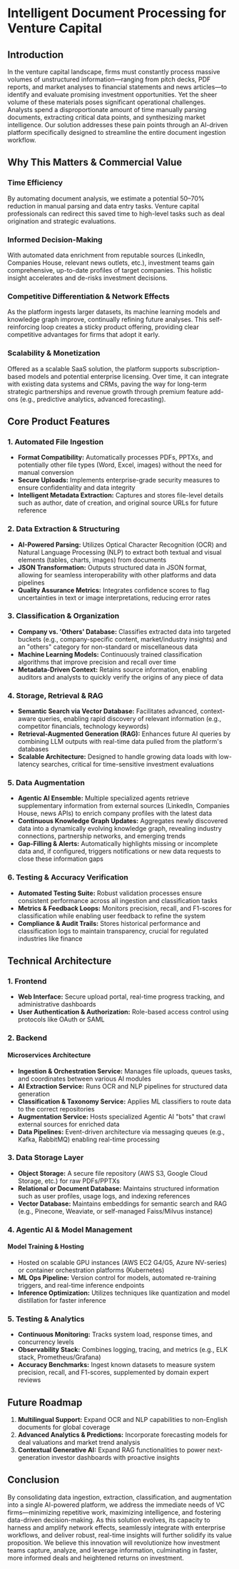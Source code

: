# Intelligent Document Processing for Venture Capital

## Introduction

In the venture capital landscape, firms must constantly process massive volumes of unstructured information—ranging from pitch decks, PDF reports, and market analyses to financial statements and news articles—to identify and evaluate promising investment opportunities. Yet the sheer volume of these materials poses significant operational challenges. Analysts spend a disproportionate amount of time manually parsing documents, extracting critical data points, and synthesizing market intelligence. Our solution addresses these pain points through an AI-driven platform specifically designed to streamline the entire document ingestion workflow.

## Why This Matters & Commercial Value

### Time Efficiency

By automating document analysis, we estimate a potential 50–70% reduction in manual parsing and data entry tasks. Venture capital professionals can redirect this saved time to high-level tasks such as deal origination and strategic evaluations.

### Informed Decision-Making

With automated data enrichment from reputable sources (LinkedIn, Companies House, relevant news outlets, etc.), investment teams gain comprehensive, up-to-date profiles of target companies. This holistic insight accelerates and de-risks investment decisions.

### Competitive Differentiation & Network Effects

As the platform ingests larger datasets, its machine learning models and knowledge graph improve, continually refining future analyses. This self-reinforcing loop creates a sticky product offering, providing clear competitive advantages for firms that adopt it early.

### Scalability & Monetization

Offered as a scalable SaaS solution, the platform supports subscription-based models and potential enterprise licensing. Over time, it can integrate with existing data systems and CRMs, paving the way for long-term strategic partnerships and revenue growth through premium feature add-ons (e.g., predictive analytics, advanced forecasting).

## Core Product Features

### 1. Automated File Ingestion

- **Format Compatibility:** Automatically processes PDFs, PPTXs, and potentially other file types (Word, Excel, images) without the need for manual conversion
- **Secure Uploads:** Implements enterprise-grade security measures to ensure confidentiality and data integrity
- **Intelligent Metadata Extraction:** Captures and stores file-level details such as author, date of creation, and original source URLs for future reference

### 2. Data Extraction & Structuring

- **AI-Powered Parsing:** Utilizes Optical Character Recognition (OCR) and Natural Language Processing (NLP) to extract both textual and visual elements (tables, charts, images) from documents
- **JSON Transformation:** Outputs structured data in JSON format, allowing for seamless interoperability with other platforms and data pipelines
- **Quality Assurance Metrics:** Integrates confidence scores to flag uncertainties in text or image interpretations, reducing error rates

### 3. Classification & Organization

- **Company vs. 'Others' Database:** Classifies extracted data into targeted buckets (e.g., company-specific content, market/industry insights) and an "others" category for non-standard or miscellaneous data
- **Machine Learning Models:** Continuously trained classification algorithms that improve precision and recall over time
- **Metadata-Driven Context:** Retains source information, enabling auditors and analysts to quickly verify the origins of any piece of data

### 4. Storage, Retrieval & RAG

- **Semantic Search via Vector Database:** Facilitates advanced, context-aware queries, enabling rapid discovery of relevant information (e.g., competitor financials, technology keywords)
- **Retrieval-Augmented Generation (RAG):** Enhances future AI queries by combining LLM outputs with real-time data pulled from the platform's databases
- **Scalable Architecture:** Designed to handle growing data loads with low-latency searches, critical for time-sensitive investment evaluations

### 5. Data Augmentation

- **Agentic AI Ensemble:** Multiple specialized agents retrieve supplementary information from external sources (LinkedIn, Companies House, news APIs) to enrich company profiles with the latest data
- **Continuous Knowledge Graph Updates:** Aggregates newly discovered data into a dynamically evolving knowledge graph, revealing industry connections, partnership networks, and emerging trends
- **Gap-Filling & Alerts:** Automatically highlights missing or incomplete data and, if configured, triggers notifications or new data requests to close these information gaps

### 6. Testing & Accuracy Verification

- **Automated Testing Suite:** Robust validation processes ensure consistent performance across all ingestion and classification tasks
- **Metrics & Feedback Loops:** Monitors precision, recall, and F1-scores for classification while enabling user feedback to refine the system
- **Compliance & Audit Trails:** Stores historical performance and classification logs to maintain transparency, crucial for regulated industries like finance

## Technical Architecture

### 1. Frontend

- **Web Interface:** Secure upload portal, real-time progress tracking, and administrative dashboards
- **User Authentication & Authorization:** Role-based access control using protocols like OAuth or SAML

### 2. Backend

#### Microservices Architecture

- **Ingestion & Orchestration Service:** Manages file uploads, queues tasks, and coordinates between various AI modules
- **AI Extraction Service:** Runs OCR and NLP pipelines for structured data generation
- **Classification & Taxonomy Service:** Applies ML classifiers to route data to the correct repositories
- **Augmentation Service:** Hosts specialized Agentic AI "bots" that crawl external sources for enriched data
- **Data Pipelines:** Event-driven architecture via messaging queues (e.g., Kafka, RabbitMQ) enabling real-time processing

### 3. Data Storage Layer

- **Object Storage:** A secure file repository (AWS S3, Google Cloud Storage, etc.) for raw PDFs/PPTXs
- **Relational or Document Database:** Maintains structured information such as user profiles, usage logs, and indexing references
- **Vector Database:** Maintains embeddings for semantic search and RAG (e.g., Pinecone, Weaviate, or self-managed Faiss/Milvus instance)

### 4. Agentic AI & Model Management

#### Model Training & Hosting

- Hosted on scalable GPU instances (AWS EC2 G4/G5, Azure NV-series) or container orchestration platforms (Kubernetes)
- **ML Ops Pipeline:** Version control for models, automated re-training triggers, and real-time inference endpoints
- **Inference Optimization:** Utilizes techniques like quantization and model distillation for faster inference

### 5. Testing & Analytics

- **Continuous Monitoring:** Tracks system load, response times, and concurrency levels
- **Observability Stack:** Combines logging, tracing, and metrics (e.g., ELK stack, Prometheus/Grafana)
- **Accuracy Benchmarks:** Ingest known datasets to measure system precision, recall, and F1-scores, supplemented by domain expert reviews

## Future Roadmap

1. **Multilingual Support:** Expand OCR and NLP capabilities to non-English documents for global coverage
2. **Advanced Analytics & Predictions:** Incorporate forecasting models for deal valuations and market trend analysis
3. **Contextual Generative AI:** Expand RAG functionalities to power next-generation investor dashboards with proactive insights

## Conclusion

By consolidating data ingestion, extraction, classification, and augmentation into a single AI-powered platform, we address the immediate needs of VC firms—minimizing repetitive work, maximizing intelligence, and fostering data-driven decision-making. As this solution evolves, its capacity to harness and amplify network effects, seamlessly integrate with enterprise workflows, and deliver robust, real-time insights will further solidify its value proposition. We believe this innovation will revolutionize how investment teams capture, analyze, and leverage information, culminating in faster, more informed deals and heightened returns on investment.
